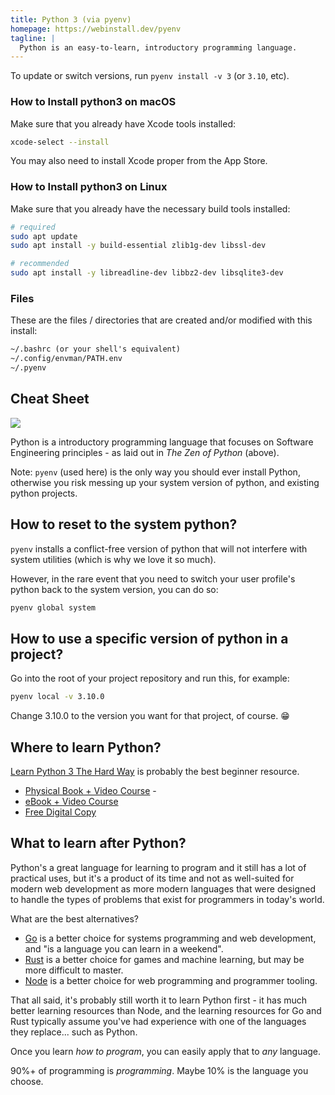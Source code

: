 ```yaml
---
title: Python 3 (via pyenv)
homepage: https://webinstall.dev/pyenv
tagline: |
  Python is an easy-to-learn, introductory programming language.
---
```


To update or switch versions, run `pyenv install -v 3` (or `3.10`, etc).

### How to Install python3 on macOS

Make sure that you already have Xcode tools installed:

```bash
xcode-select --install
```

You may also need to install Xcode proper from the App Store.

### How to Install python3 on Linux

Make sure that you already have the necessary build tools installed:

```bash
# required
sudo apt update
sudo apt install -y build-essential zlib1g-dev libssl-dev

# recommended
sudo apt install -y libreadline-dev libbz2-dev libsqlite3-dev
```

### Files

These are the files / directories that are created and/or modified with this
install:

```txt
~/.bashrc (or your shell's equivalent)
~/.config/envman/PATH.env
~/.pyenv
```

## Cheat Sheet

![](https://github.com/ewjoachim/zen-of-python/raw/master/zen_web.png)

Python is a introductory programming language that focuses on Software
Engineering principles - as laid out in _The Zen of Python_ (above).

Note: `pyenv` (used here) is the only way you should ever install Python,
otherwise you risk messing up your system version of python, and existing python
projects.

## How to reset to the system python?

`pyenv` installs a conflict-free version of python that will not interfere with
system utilities (which is why we love it so much).

However, in the rare event that you need to switch your user profile's python
back to the system version, you can do so:

```bash
pyenv global system
```

## How to use a specific version of python in a project?

Go into the root of your project repository and run this, for example:

```bash
pyenv local -v 3.10.0
```

Change 3.10.0 to the version you want for that project, of course. 😁

## Where to learn Python?

[Learn Python 3 The Hard Way](https://learnpythonthehardway.org) is probably the
best beginner resource.

- [Physical Book + Video Course](https://amzn.to/3opwwxT) -
- [eBook + Video Course](https://shop.learncodethehardway.org/access/buy/9/)
- [Free Digital Copy](https://learnpythonthehardway.org/python3/)

## What to learn after Python?

Python's a great language for learning to program and it still has a lot of
practical uses, but it's a product of its time and not as well-suited for modern
web development as more modern languages that were designed to handle the types
of problems that exist for programmers in today's world.

What are the best alternatives?

- [Go](https://webinstall.dev/golang) is a better choice for systems programming
  and web development, and "is a language you can learn in a weekend".
- [Rust](https://webinstall.dev/rustlang) is a better choice for games and
  machine learning, but may be more difficult to master.
- [Node](https://webinstall.dev/node) is a better choice for web programming and
  programmer tooling.

That all said, it's probably still worth it to learn Python first - it has much
better learning resources than Node, and the learning resources for Go and Rust
typically assume you've had experience with one of the languages they replace...
such as Python.

Once you learn _how to program_, you can easily apply that to _any_ language.

90%+ of programming is _programming_. Maybe 10% is the language you choose.
